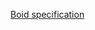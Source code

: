 [Boid specification](https://people.ece.cornell.edu/land/courses/ece4760/labs/s2021/Boids/Boids.html)
